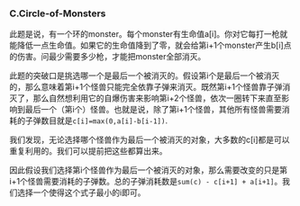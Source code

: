 ### C.Circle-of-Monsters

此题是说，有一个环的monster。每个monster有生命值a[i]。你对它每打一枪就能降低一点生命值。如果它的生命值降到了零，就会给第i+1个monster产生b[i]点的伤害。问最少需要多少枪，才能把monster全部消灭。

此题的突破口是挑选哪一个是最后一个被消灭的。假设第i个是最后一个被消灭的，那么意味着第i+1个怪兽只能完全依靠子弹来消灭。既然第i+1个怪兽靠子弹消灭了，那么自然想利用它的自爆伤害来影响第i+2个怪兽，依次一圈转下来直至影响到最后一个（第i个）怪兽。也就是说，除了第i+1个怪兽，其他所有怪兽需要消耗的子弹数目就是```c[i]=max(0,a[i]-b[i-1])```.

我们发现，无论选择哪个怪兽作为最后一个被消灭的对象，大多数的c[i]都是可以重复利用的。我们可以提前把这些都算出来。

因此假设我们选择第i个怪兽作为最后一个被消灭的对象，那么需要改变的只是第i+1个怪兽需要消耗的子弹数。总的子弹消耗数是```sum(c) - c[i+1] + a[i+1]```。我们选择一个使得这个式子最小的i即可。
